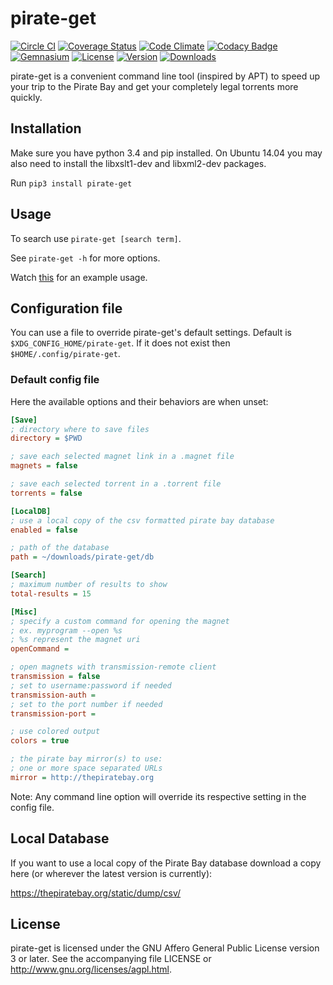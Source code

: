 # pirate-get
[![Circle CI](https://img.shields.io/circleci/project/vikstrous/pirate-get/master.svg)](https://circleci.com/gh/vikstrous/pirate-get/tree/master) [![Coverage Status](https://img.shields.io/coveralls/vikstrous/pirate-get/master.svg)](https://coveralls.io/github/vikstrous/pirate-get?branch=master) [![Code Climate](https://img.shields.io/codeclimate/github/vikstrous/pirate-get.svg)](https://codeclimate.com/github/vikstrous/pirate-get) [![Codacy Badge](https://api.codacy.com/project/badge/8e5fc16afd23496dbcf74db710d1ef2c)](https://www.codacy.com/app/me_29/pirate-get) [![Gemnasium](https://img.shields.io/gemnasium/vikstrous/pirate-get.svg)](https://gemnasium.com/vikstrous/pirate-get)  [![License](https://img.shields.io/pypi/l/pirate-get.svg)](https://raw.githubusercontent.com/vikstrous/pirate-get/master/LICENSE) [![Version](https://img.shields.io/pypi/v/pirate-get.svg)](https://pypi.python.org/pypi/pirate-get/) [![Downloads](https://img.shields.io/pypi/dm/pirate-get.svg)](https://pypi.python.org/pypi/pirate-get/)

pirate-get is a convenient command line tool (inspired by APT) to speed up your trip to the Pirate Bay and get your completely legal torrents more quickly.

## Installation
Make sure you have python 3.4 and pip installed. On Ubuntu 14.04 you may also need to install the libxslt1-dev and libxml2-dev packages.

Run `pip3 install pirate-get`

## Usage

To search use `pirate-get [search term]`.

See `pirate-get -h` for more options.

Watch [this](http://showterm.io/d6f7a0c2a5de1da9ea317) for an example usage.


## Configuration file
You can use a file to override pirate-get's default settings.
Default is `$XDG_CONFIG_HOME/pirate-get`.
If it does not exist then `$HOME/.config/pirate-get`.

### Default config file
Here the available options and their behaviors are when unset:

```INI
[Save]
; directory where to save files
directory = $PWD

; save each selected magnet link in a .magnet file
magnets = false

; save each selected torrent in a .torrent file
torrents = false

[LocalDB]
; use a local copy of the csv formatted pirate bay database
enabled = false

; path of the database
path = ~/downloads/pirate-get/db

[Search]
; maximum number of results to show
total-results = 15

[Misc]
; specify a custom command for opening the magnet
; ex. myprogram --open %s
; %s represent the magnet uri
openCommand =

; open magnets with transmission-remote client
transmission = false
; set to username:password if needed
transmission-auth =
; set to the port number if needed
transmission-port =

; use colored output
colors = true

; the pirate bay mirror(s) to use:
; one or more space separated URLs
mirror = http://thepiratebay.org
```

Note:
Any command line option will override its respective setting in the config file.


## Local Database
If you want to use a local copy of the Pirate Bay database download a copy here (or wherever the latest version is currently):

https://thepiratebay.org/static/dump/csv/

## License
pirate-get is licensed under the GNU Affero General Public License version 3 or later.
See the accompanying file LICENSE or http://www.gnu.org/licenses/agpl.html.
